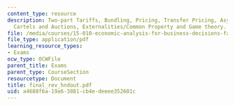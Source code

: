 ```yaml
---
content_type: resource
description: Two-part Tariffs, Bundling, Pricing, Transfer Pricing, Asymmetric Information,
  Cartels and Auctions, Externalities/Common Property and Game theory.
file: /media/courses/15-010-economic-analysis-for-business-decisions-fall-2004/a4688f6a19a63881cb4edeeee352601c_final_rev_hndout.pdf
file_type: application/pdf
learning_resource_types:
- Exams
ocw_type: OCWFile
parent_title: Exams
parent_type: CourseSection
resourcetype: Document
title: final_rev_hndout.pdf
uid: a4688f6a-19a6-3881-cb4e-deeee352601c
---
```

